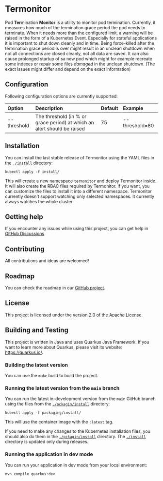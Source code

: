 # Termonitor

Pod **Ter**mination **Monitor** is a utility to monitor pod termination.
Currently, it measures how much of the termination grace period the pod needs to terminate.
When it needs more than the configured limit, a warning will be raised in the form of a Kubernetes Event.
Especially for stateful applications it is important to shut down cleanly and in time.
Being force-killed after the termination grace period is over might result in an unclean shutdown when not all connections are closed cleanly, not all data are saved.
It can also cause prolonged startup of sa new pod which might for example recreate some indexes or repair some files _damaged_ in the unclean shutdown.
(The exact issues might differ and depend on the exact information)

## Configuration

Following configuration options are currently supported:

| Option      | Description                                                             | Default | Example        |
|:------------|:------------------------------------------------------------------------|:--------|:---------------|
| --threshold | The threshold (in % or grace period) at which an alert should be raised | 75      | --threshold=80 |

## Installation

You can install the last stable release of Termonitor using the YAML files in the [`./install`](./install) directory:

```shell
kubectl apply -f install/
```

This will create a new namespace `termonitor` and deploy Termonitor inside.
It will also create the RBAC files required by Termonitor.
If you want, you can customize the files to install it into a different namespace.
Termonitor currently doesn't support watching only selected namespaces.
It currently always watches the whole cluster.

## Getting help

If you encounter any issues while using this project, you can get help in [GitHub Discussions](https://github.com/scholzj/termonitor/discussions)

## Contributing

All contributions and ideas are welcomed!

## Roadmap

You can check the roadmap in our [GitHub project](https://github.com/orgs/termination-monitor/projects/1/views/1).

## License

This project is licensed under the [version 2.0 of the Apache License](./LICENSE).

## Building and Testing

This project is written in Java and uses Quarkus Java Framework.
If you want to learn more about Quarkus, please visit its website: https://quarkus.io/.

### Building the latest version

You can use the `make` build to build the project.

### Running the latest version from the `main` branch

You can run the latest in-development version from the `main` GitHub branch using the files from the  [`./pckagin/install`](./packaging/install) directory:

```shell
kubectl apply -f packaging/install/
```

This will use the container image with the `:latest` tag.

If you need to make any changes to the Kubernetes installation files, you should also do them in the [`./pckagin/install`](./packaging/install) directory.
The [`./install`](./install) directory is updated only during releases.

### Running the application in dev mode

You can run your application in dev mode from your local environment:

```shell script
mvn compile quarkus:dev
```
